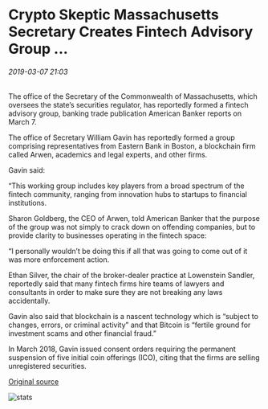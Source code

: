 # Crypto Skeptic Massachusetts Secretary Creates Fintech Advisory Group ...

###### 2019-03-07 21:03

The office of the Secretary of the Commonwealth of Massachusetts, which oversees the state’s securities regulator, has reportedly formed a fintech advisory group, banking trade publication American Banker reports on March 7.

The office of Secretary William Gavin has reportedly formed a group comprising representatives from Eastern Bank in Boston, a blockchain firm called Arwen, academics and legal experts, and other firms.

Gavin said:

“This working group includes key players from a broad spectrum of the fintech community, ranging from innovation hubs to startups to financial institutions.

Sharon Goldberg, the CEO of Arwen, told American Banker that the purpose of the group was not simply to crack down on offending companies, but to provide clarity to businesses operating in the fintech space:

“I personally wouldn’t be doing this if all that was going to come out of it was more enforcement action.

Ethan Silver, the chair of the broker-dealer practice at Lowenstein Sandler, reportedly said that many fintech firms hire teams of lawyers and consultants in order to make sure they are not breaking any laws accidentally.

Gavin also said that blockchain is a nascent technology which is “subject to changes, errors, or criminal activity” and that Bitcoin is “fertile ground for investment scams and other financial fraud.”

In March 2018, Gavin issued consent orders requiring the permanent suspension of five initial coin offerings (ICO), citing that the firms are selling unregistered securities.

[Original source](https://cointelegraph.com/news/crypto-skeptic-massachusetts-secretary-creates-fintech-advisory-group)

![stats](https://c.statcounter.com/11760860/0/a89fa40b/1/ "stats")